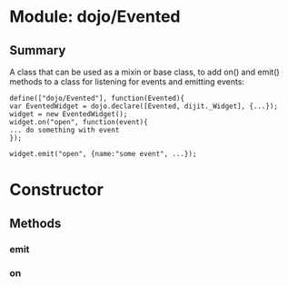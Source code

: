 # Module: dojo/Evented

## Summary

A class that can be used as a mixin or base class,
to add on() and emit() methods to a class
for listening for events and emitting events:


    define(["dojo/Evented"], function(Evented){
    var EventedWidget = dojo.declare([Evented, dijit._Widget], {...});
    widget = new EventedWidget();
    widget.on("open", function(event){
    ... do something with event
    });
    
    widget.emit("open", {name:"some event", ...});
# Constructor

## Methods

### emit


### on


